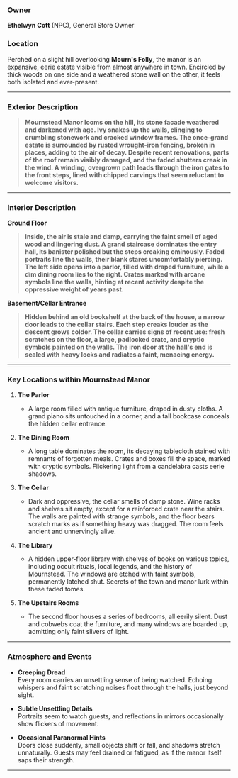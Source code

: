 

### **Owner**  
**Ethelwyn Cott** (NPC), General Store Owner  

### **Location**  
Perched on a slight hill overlooking **Mourn's Folly**, the manor is an expansive, eerie estate visible from almost anywhere in town. Encircled by thick woods on one side and a weathered stone wall on the other, it feels both isolated and ever-present.

---

### **Exterior Description**  
> **Mournstead Manor looms on the hill, its stone facade weathered and darkened with age. Ivy snakes up the walls, clinging to crumbling stonework and cracked window frames. The once-grand estate is surrounded by rusted wrought-iron fencing, broken in places, adding to the air of decay. Despite recent renovations, parts of the roof remain visibly damaged, and the faded shutters creak in the wind. A winding, overgrown path leads through the iron gates to the front steps, lined with chipped carvings that seem reluctant to welcome visitors.**

---

### **Interior Description**  
**Ground Floor**  
> **Inside, the air is stale and damp, carrying the faint smell of aged wood and lingering dust. A grand staircase dominates the entry hall, its banister polished but the steps creaking ominously. Faded portraits line the walls, their blank stares uncomfortably piercing. The left side opens into a parlor, filled with draped furniture, while a dim dining room lies to the right. Crates marked with arcane symbols line the walls, hinting at recent activity despite the oppressive weight of years past.**

**Basement/Cellar Entrance**  
> **Hidden behind an old bookshelf at the back of the house, a narrow door leads to the cellar stairs. Each step creaks louder as the descent grows colder. The cellar carries signs of recent use: fresh scratches on the floor, a large, padlocked crate, and cryptic symbols painted on the walls. The iron door at the hall's end is sealed with heavy locks and radiates a faint, menacing energy.**

---

### **Key Locations within Mournstead Manor**

1. **The Parlor**  
   - A large room filled with antique furniture, draped in dusty cloths. A grand piano sits untouched in a corner, and a tall bookcase conceals the hidden cellar entrance.

2. **The Dining Room**  
   - A long table dominates the room, its decaying tablecloth stained with remnants of forgotten meals. Crates and boxes fill the space, marked with cryptic symbols. Flickering light from a candelabra casts eerie shadows.

3. **The Cellar**  
   - Dark and oppressive, the cellar smells of damp stone. Wine racks and shelves sit empty, except for a reinforced crate near the stairs. The walls are painted with strange symbols, and the floor bears scratch marks as if something heavy was dragged. The room feels ancient and unnervingly alive.

4. **The Library**  
   - A hidden upper-floor library with shelves of books on various topics, including occult rituals, local legends, and the history of Mournstead. The windows are etched with faint symbols, permanently latched shut. Secrets of the town and manor lurk within these faded tomes.

5. **The Upstairs Rooms**  
   - The second floor houses a series of bedrooms, all eerily silent. Dust and cobwebs coat the furniture, and many windows are boarded up, admitting only faint slivers of light.

---

### **Atmosphere and Events**

- **Creeping Dread**  
  Every room carries an unsettling sense of being watched. Echoing whispers and faint scratching noises float through the halls, just beyond sight.

- **Subtle Unsettling Details**  
  Portraits seem to watch guests, and reflections in mirrors occasionally show flickers of movement.

- **Occasional Paranormal Hints**  
  Doors close suddenly, small objects shift or fall, and shadows stretch unnaturally. Guests may feel drained or fatigued, as if the manor itself saps their strength.

---
